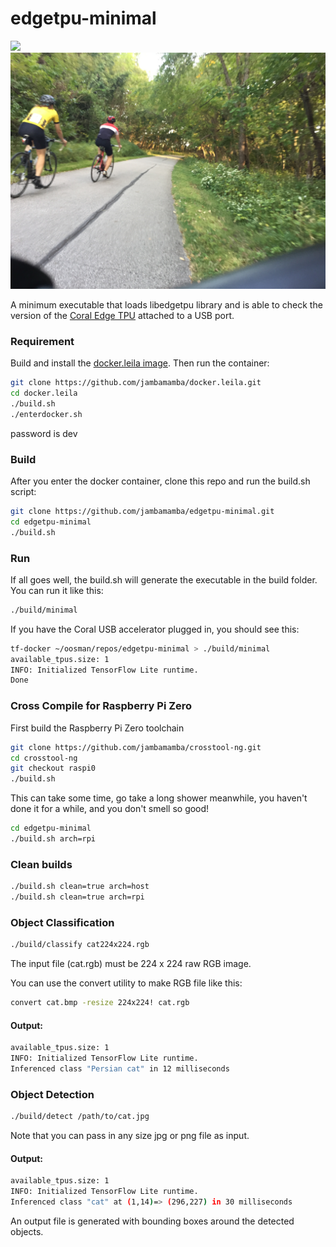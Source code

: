 # edgetpu-minimal

[<img src="https://images-na.ssl-images-amazon.com/images/I/61Eautuke1L.__AC_SY300_SX300_QL70_FMwebp_.jpg"/>](https://github.com/jambamamba/leila.docker)
<img src="res/IMG_8633.JPG"/>

A minimum executable that loads libedgetpu library and is able to check the version of the [Coral Edge TPU](https://coral.ai/products/accelerator/) attached to a USB port.

### Requirement

Build and install the [docker.leila image](https://github.com/jambamamba/docker.leila). Then run the container:

```bash
git clone https://github.com/jambamamba/docker.leila.git
cd docker.leila
./build.sh
./enterdocker.sh
```
password is dev

### Build

After you enter the docker container, clone this repo and run the build.sh script:

```bash
git clone https://github.com/jambamamba/edgetpu-minimal.git
cd edgetpu-minimal 
./build.sh 
```

### Run

If all goes well, the build.sh will generate the executable in the build folder. You can run it like this:

```bash
./build/minimal
```
If you have the Coral USB accelerator plugged in, you should see this:

```bash
tf-docker ~/oosman/repos/edgetpu-minimal > ./build/minimal 
available_tpus.size: 1
INFO: Initialized TensorFlow Lite runtime.
Done
```

### Cross Compile for Raspberry Pi Zero

First build the Raspberry Pi Zero toolchain

```bash
git clone https://github.com/jambamamba/crosstool-ng.git
cd crosstool-ng
git checkout raspi0
./build.sh
```

This can take some time, go take a long shower meanwhile, you haven't done it for a while, and you don't smell so good!

```bash
cd edgetpu-minimal 
./build.sh arch=rpi
```

### Clean builds

```bash
./build.sh clean=true arch=host
./build.sh clean=true arch=rpi
```

### Object Classification

```bash
./build/classify cat224x224.rgb
```

The input file (cat.rgb) must be 224 x 224 raw RGB image.

You can use the convert utility to make RGB file like this:
```bash
convert cat.bmp -resize 224x224! cat.rgb
```

#### Output:
```bash
available_tpus.size: 1
INFO: Initialized TensorFlow Lite runtime.
Inferenced class "Persian cat" in 12 milliseconds
```

### Object Detection

```bash
./build/detect /path/to/cat.jpg
```

Note that you can pass in any size jpg or png file as input.

#### Output:
```bash
available_tpus.size: 1
INFO: Initialized TensorFlow Lite runtime.
Inferenced class "cat" at (1,14)=> (296,227) in 30 milliseconds
```

An output file is generated with bounding boxes around the detected objects.

